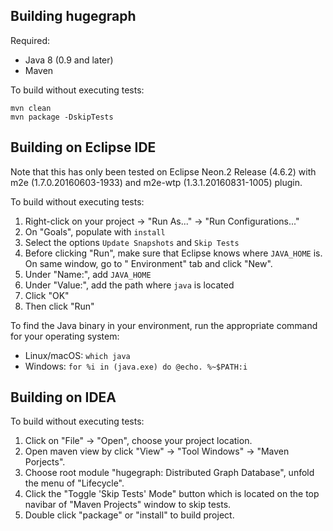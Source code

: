 Building hugegraph
--------------

Required:

* Java 8 (0.9 and later)
* Maven

To build without executing tests:

```
mvn clean 
mvn package -DskipTests
```

## Building on Eclipse IDE

Note that this has only been tested on Eclipse Neon.2 Release (4.6.2) with m2e (1.7.0.20160603-1933)
and m2e-wtp (1.3.1.20160831-1005) plugin.

To build without executing tests:

1. Right-click on your project -> "Run As..." -> "Run Configurations..."
2. On "Goals", populate with `install`
3. Select the options `Update Snapshots` and `Skip Tests`
4. Before clicking "Run", make sure that Eclipse knows where `JAVA_HOME` is. On same window, go to "
   Environment" tab and click "New".
5. Under "Name:", add `JAVA_HOME`
6. Under "Value:", add the path where `java` is located
7. Click "OK"
8. Then click "Run"

To find the Java binary in your environment, run the appropriate command for your operating system:

* Linux/macOS: `which java`
* Windows: `for %i in (java.exe) do @echo. %~$PATH:i`

## Building on IDEA

To build without executing tests:

1. Click on "File" -> "Open", choose your project location.
2. Open maven view by click "View" -> "Tool Windows" -> "Maven Porjects".
3. Choose root module "hugegraph: Distributed Graph Database", unfold the
   menu of "Lifecycle".
4. Click the "Toggle 'Skip Tests' Mode" button which is located on the top
   navibar of "Maven Projects" window to skip tests.
5. Double click "package" or "install" to build project.